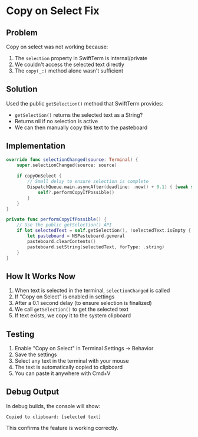# Copy on Select Fix

## Problem
Copy on select was not working because:
1. The `selection` property in SwiftTerm is internal/private
2. We couldn't access the selected text directly
3. The `copy(_:)` method alone wasn't sufficient

## Solution
Used the public `getSelection()` method that SwiftTerm provides:
- `getSelection()` returns the selected text as a String? 
- Returns nil if no selection is active
- We can then manually copy this text to the pasteboard

## Implementation

```swift
override func selectionChanged(source: Terminal) {
    super.selectionChanged(source: source)
    
    if copyOnSelect {
        // Small delay to ensure selection is complete
        DispatchQueue.main.asyncAfter(deadline: .now() + 0.1) { [weak self] in
            self?.performCopyIfPossible()
        }
    }
}

private func performCopyIfPossible() {
    // Use the public getSelection() API
    if let selectedText = self.getSelection(), !selectedText.isEmpty {
        let pasteboard = NSPasteboard.general
        pasteboard.clearContents()
        pasteboard.setString(selectedText, forType: .string)
    }
}
```

## How It Works Now

1. When text is selected in the terminal, `selectionChanged` is called
2. If "Copy on Select" is enabled in settings
3. After a 0.1 second delay (to ensure selection is finalized)
4. We call `getSelection()` to get the selected text
5. If text exists, we copy it to the system clipboard

## Testing

1. Enable "Copy on Select" in Terminal Settings → Behavior
2. Save the settings
3. Select any text in the terminal with your mouse
4. The text is automatically copied to clipboard
5. You can paste it anywhere with Cmd+V

## Debug Output

In debug builds, the console will show:
```
Copied to clipboard: [selected text]
```

This confirms the feature is working correctly.